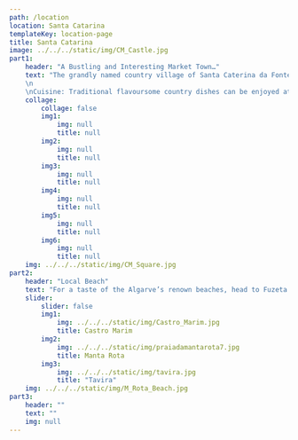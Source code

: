 ```yaml
---
path: /location
location: Santa Catarina
templateKey: location-page
title: Santa Catarina
image: ../../../static/img/CM_Castle.jpg
part1: 
    header: "A Bustling and Interesting Market Town…"
    text: "The grandly named country village of Santa Caterina da Fonte do Bispo sits in the rolling foothills of the Serra da Caldeirão, mid-distance between Tavira and São Brás de Alportel and only some 15km from the golden beaches at Fuzeta. Basic amenities including a well-stocked mini-market and a tempting café/bakery can be found at the heart of the village, home also the famed kilns producing Santa Caterina terracotta tiles, many of which adorn terraces and swimming pool surrounds across the Algarve.
    \n
    \nCuisine: Traditional flavoursome country dishes can be enjoyed at a handful of local eateries while a greater selection are but a short drive in any direction!"
    collage:
        collage: false
        img1: 
            img: null
            title: null
        img2: 
            img: null
            title: null
        img3: 
            img: null
            title: null
        img4: 
            img: null
            title: null
        img5: 
            img: null
            title: null
        img6: 
            img: null
            title: null
    img: ../../../static/img/CM_Square.jpg
part2:
    header: "Local Beach"
    text: "For a taste of the Algarve’s renown beaches, head to Fuzeta were both the lagoon side beach and the island beach, reached by short ferry crossing, will surely delight beach lovers for their stretches of dune backed sands lapped by the clear clean waters of the Atlantic."
    slider:
        slider: false
        img1: 
            img: ../../../static/img/Castro_Marim.jpg
            title: Castro Marim
        img2: 
            img: ../../../static/img/praiadamantarota7.jpg
            title: Manta Rota
        img3: 
            img: ../../../static/img/tavira.jpg
            title: "Tavira"
    img: ../../../static/img/M_Rota_Beach.jpg
part3:
    header: ""
    text: ""
    img: null
---
```

